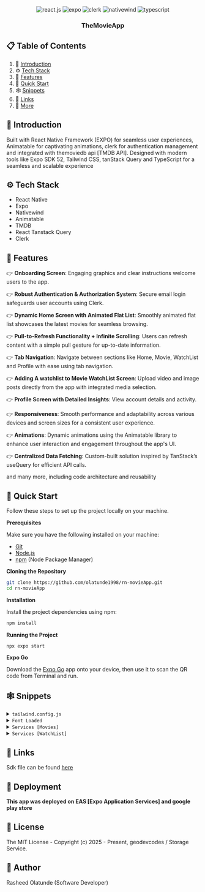 <div align="center">
  <div>
    <img src="https://img.shields.io/badge/-React_Native-black?style=for-the-badge&logoColor=white&logo=react&color=61DAFB" alt="react.js" />
    <img src="https://img.shields.io/badge/-Expo-black?style=for-the-badge&logoColor=white&logo=expo&color=000020" alt="expo" />
    <img src="https://img.shields.io/badge/-Clerk-black?style=for-the-badge&logoColor=white&logo=clerk&color=FD366E" alt="clerk" />
    <img src="https://img.shields.io/badge/NativeWind-black?style=for-the-badge&logoColor=white&logo=tailwindcss&color=06B6D4" alt="nativewind" />
     <img src="https://img.shields.io/badge/-TypeScript-black?style=for-the-badge&logoColor=white&logo=typescript&color=3178C6" alt="typescript" />
  </div>
  <h3 align="center">TheMovieApp</h3>
</div>

## 📋 <a name="table">Table of Contents</a>

1. 🤖 [Introduction](#introduction)
2. ⚙️ [Tech Stack](#tech-stack)
3. 🔋 [Features](#features)
4. 🤸 [Quick Start](#quick-start)
5. 🕸️ [Snippets](#snippets)
6. 🔗 [Links](#links)
7. 🚀 [More](#more)


## <a name="introduction">🤖 Introduction</a>

Built with React Native Framework (EXPO) for seamless user experiences, Animatable for captivating animations, clerk for authentication management and integrated with themoviedb api [TMDB API]. Designed with modern tools like Expo SDK 52, Tailwind CSS, tanStack Query and TypeScript for a seamless and scalable experience

## <a name="tech-stack">⚙️ Tech Stack</a>

- React Native
- Expo
- Nativewind
- Animatable
- TMDB 
- React Tanstack Query
- Clerk


## <a name="features">🔋 Features</a>

👉 **Onboarding Screen**: Engaging graphics and clear instructions welcome users to the app.

👉 **Robust Authentication & Authorization System**: Secure email login safeguards user accounts using Clerk.

👉 **Dynamic Home Screen with Animated Flat List**: Smoothly animated flat list showcases the latest movies for seamless browsing.

👉 **Pull-to-Refresh Functionality + Infinite Scrolling**: Users can refresh content with a simple pull gesture for up-to-date information.

👉 **Tab Navigation**: Navigate between sections like Home, Movie, WatchList and Profile with ease using tab navigation.

👉 **Adding A watchlist to Movie WatchList Screen**: Upload video and image posts directly from the app with integrated media selection.

👉 **Profile Screen with Detailed Insights**: View account details and activity.

👉 **Responsiveness**: Smooth performance and adaptability across various devices and screen sizes for a consistent user experience.

👉 **Animations**: Dynamic animations using the Animatable library to enhance user interaction and engagement throughout the app's UI.

👉 **Centralized Data Fetching**: Custom-built solution inspired by TanStack’s useQuery for efficient API calls.

and many more, including code architecture and reusability 

## <a name="quick-start">🤸 Quick Start</a>

Follow these steps to set up the project locally on your machine.

**Prerequisites**

Make sure you have the following installed on your machine:

- [Git](https://git-scm.com/)
- [Node.js](https://nodejs.org/en)
- [npm](https://www.npmjs.com/) (Node Package Manager)

**Cloning the Repository**

```bash
git clone https://github.com/olatunde1998/rn-movieApp.git
cd rn-movieApp
```
**Installation**

Install the project dependencies using npm:

```bash
npm install
```

**Running the Project**

```bash
npx expo start
```

**Expo Go**

Download the [Expo Go](https://expo.dev/go) app onto your device, then use it to scan the QR code from Terminal and run.

## <a name="snippets">🕸️ Snippets</a>

<details>
<summary><code>tailwind.config.js</code></summary>

```javascript
/** @type {import('tailwindcss').Config} */
module.exports = {
  content: ["./app/**/*.{js,jsx,ts,tsx}", "./components/**/*.{js,jsx,ts,tsx}"],
  theme: {
    extend: {
      colors: {
        primary: "#161622",
        secondary: {
          DEFAULT: "#FF9C01",
          100: "#FF9001",
          200: "#FF8E01",
        },
        black: {
          DEFAULT: "#000",
          100: "#1E1E2D",
          200: "#232533",
        },
        gray: {
          100: "#CDCDE0",
        },
      },
      fontFamily: {
         "spaceMono-regular": ["Poppins-Regular", "sans-serif"],
      },
    },
  },
  plugins: [],
};
```

</details>

<details>
<summary><code>Font Loaded</code></summary>

```javascript
const [fontsLoaded, error] = useFonts({
   "spaceMono-regular": ["Poppins-Regular", "sans-serif"],
});

useEffect(() => {
  if (error) throw error;

  if (fontsLoaded) {
    SplashScreen.hideAsync();
  }
}, [fontsLoaded, error]);

if (!fontsLoaded && !error) {
  return null;
}
```

</details>

<details>
<summary><code>Services [Movies]</code></summary>

```javascript
const accessToken = process.env.EXPO_PUBLIC_MOVIE_DB_ACCESS_TOKEN;
const headers = {
  accept: "application/json",
  Authorization: "Bearer " + accessToken,
};

export const fetchTopRatedMovies = async ({ pageParam = 1 }) => {
  const url = `https://api.themoviedb.org/3/movie/top_rated?language=en-US&page=${pageParam}`;
  const options = {
    method: "GET",
    headers,
  };
  const res = await fetch(url, options);

  if (!res.ok) {
    throw new Error("Failed to fetch movies");
  }

  const json = await res.json();
  console.log(JSON.stringify(json, null, 2));
  return json.results;
};

export const fetchMovie = async (id: number) => {
  const url = `https://api.themoviedb.org/3/movie/${id}?language=en-US`;
  const options = {
    method: "GET",
    headers,
  };

  const res = await fetch(url, options);

  if (!res.ok) {
    throw new Error("Failed to fetch movies");
  }

  const json = await res.json();
  return json;
};

```

</details>

<details>
<summary><code>Services [WatchList]</code></summary>

```javascript
const accessToken = process.env.EXPO_PUBLIC_MOVIE_DB_ACCESS_TOKEN;
const headers = {
  accept: "application/json",
  Authorization: "Bearer " + accessToken,
};

export const fetchWatchListMovies = async () => {
  const url =
    "https://api.themoviedb.org/3/account/21842334/watchlist/movies?language=en-US&page=1&sort_by=created_at.desc";

  const options = {
    method: "GET",
    headers,
  };

  const res = await fetch(url, options);

  if (!res.ok) {
    throw new Error("Failed to fetch movies");
  }

  const json = await res.json();
  return json.results;
};

export const addMovieToWatchList = async (movieId: number) => {
  const url = "https://api.themoviedb.org/3/account/21842334/watchlist";
  const options = {
    method: "POST",
    headers: {
      accept: "application/json",
      "content-type": "application/json",
      Authorization: "Bearer " + accessToken,
    },

    body: JSON.stringify({
      media_type: "movie",
      media_id: movieId,
      watchlist: true,
    }),
  };

  const res = await fetch(url, options);

  if (!res.ok) {
    throw new Error("Failed to fetch movies");
  }

  const json = await res.json();
  return json;
};

```
</details>

## <a name="links">🔗 Links</a>

Sdk file can be found [here](https://expo.dev/artifacts/eas/heSToshftt3AEBuWpSviak.apk)



## <a name="more">🚀 Deployment</a>

**This app was deployed on EAS [Expo Application Services] and google play store**


## <a name="links">🔗 License</a>

The MIT License - Copyright (c) 2025 - Present, geodevcodes / Storage Service.


## <a name="links">🔗 Author</a>

Rasheed Olatunde (Software Developer)